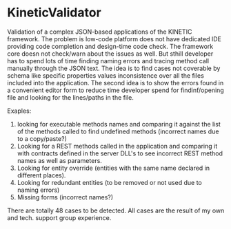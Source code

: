 # KineticValidator

Validation of a complex JSON-based applications of the KINETIC framework.
The problem is low-code platform does not have dedicated IDE providing code completion and design-time code check. The framework core doesn not check/warn about the issues as well. But sthill developer has to spend lots of time finding naming errors and tracing method call manually through the JSON text.
The idea is to find cases not coverable by schema like specific properties values inconsistence over all the files included into the application.
The second idea is to show the errors found in a convenient editor form to reduce time developer spend for findinf/opening file and looking for the lines/paths in the file.

Exaples:
1) looking for executable methods names and comparing it against the list of the methods called to find undefined methods (incorrect names due to a copy/paste?)
2) Looking for a REST methods called in the application and comparing it with contracts defined in the server DLL's to see incorrect REST method names as well as parameters.
3) Looking for entity override (entities with the same name declared in different places).
4) Looking for redundant entities (to be removed or not used due to naming errors)
5) Missing forms (incorrect names?)

There are totally 48 cases to be detected. All cases are the result of my own and tech. support group experience.
